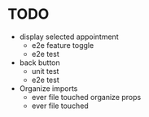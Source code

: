 # TODO

- display selected appointment
  - e2e feature toggle
  - e2e test
- back button
  - unit test
  - e2e test
- Organize imports
  - ever file touched
  organize props
  - ever file touched
